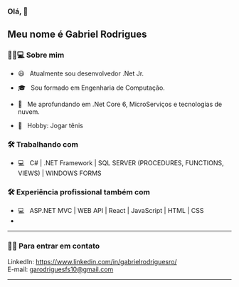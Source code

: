 
### Olá, 👋<h2> Meu nome é Gabriel Rodrigues</h2>


<h3> 👨🏻💻 Sobre mim </h3>



- 😃 &nbsp; Atualmente sou desenvolvedor .Net Jr.

- 🎓 &nbsp; Sou formado em Engenharia de Computação.

- 🤖 &nbsp; Me aprofundando em .Net Core 6, MicroServiços e tecnologias de nuvem.

- 🌱 &nbsp; Hobby: Jogar tênis

<h3>🛠 Trabalhando com</h3>

- 💻 &nbsp; C# | .NET Framework | SQL SERVER (PROCEDURES, FUNCTIONS, VIEWS) | WINDOWS FORMS

<h3>🛠 Experiência profissional também com</h3>

- 💻 &nbsp; ASP.NET MVC | WEB API | React | JavaScript | HTML | CSS
- 
<hr>



<h3> 🤝🏻 Para entrar em contato </h3>




<p align="center">



</p>

LinkedIn:  https://www.linkedin.com/in/gabrielrodriguesro/
<br>
E-mail: garodriguesfs10@gmail.com
<hr>
